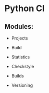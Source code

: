 Python CI
=========



Modules:
--------
* Projects
 * Build
 * Statistics
 * Checkstyle

* Builds


* Versioning

